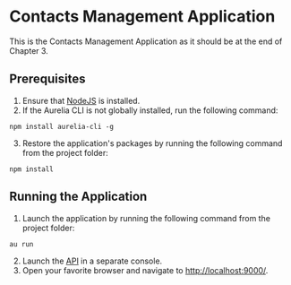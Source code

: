 # Contacts Management Application

This is the Contacts Management Application as it should be at the end of Chapter 3.

## Prerequisites

1. Ensure that [NodeJS](http://nodejs.org/) is installed.
2. If the Aurelia CLI is not globally installed, run the following command:
  ```shell
  npm install aurelia-cli -g
  ```
3. Restore the application's packages by running the following command from the project folder:
  ```shell
  npm install
  ```

## Running the Application

1. Launch the application by running the following command from the project folder:
  ```shell
  au run
  ```
2. Launch the [API](../../api) in a separate console.
3. Open your favorite browser and navigate to [http://localhost:9000/](http://localhost:9000/).
